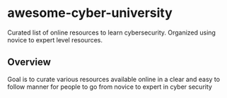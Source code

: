 # awesome-cyber-university
Curated list of online resources to learn cybersecurity. Organized using novice to expert level resources.


## Overview
Goal is to curate various resources available online in a clear and easy to follow manner for people to go from novice to expert in cyber security
